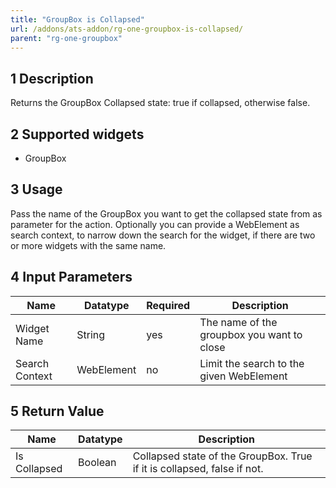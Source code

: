 ```yaml
---
title: "GroupBox is Collapsed"
url: /addons/ats-addon/rg-one-groupbox-is-collapsed/
parent: "rg-one-groupbox"
---
```


## 1 Description

Returns the GroupBox Collapsed state: true if collapsed, otherwise false.

## 2 Supported widgets

* GroupBox

## 3 Usage

Pass the name of the GroupBox you want to get the collapsed state from as parameter for the action.
Optionally you can provide a WebElement as search context, to narrow down the search for the widget, if there are two or more widgets with the same name.

## 4 Input Parameters

Name | Datatype | Required | Description
--- | --- | --- | ---
Widget Name | String | yes | The name of the groupbox you want to close
Search Context | WebElement | no | Limit the search to the given WebElement

## 5 Return Value

Name | Datatype | Description
--- | --- | ---
Is Collapsed | Boolean | Collapsed state of the GroupBox. True if it is collapsed, false if not.
